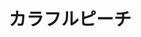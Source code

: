 ---
title: "カラフルピーチ"
tweet_id: "official_clpc/status/1273922030606249985"
work_category: "Movie"
---